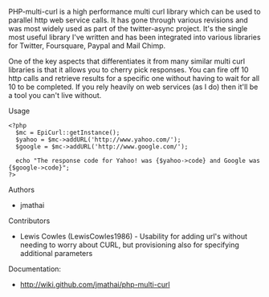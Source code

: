 PHP-multi-curl is a high performance multi curl library which can be used to parallel http web service calls.  It has gone through various revisions and was most widely used as part of the twitter-async project.  It's the single most useful library I've written and has been integrated into various libraries for Twitter, Foursquare, Paypal and Mail Chimp.

One of the key aspects that differentiates it from many similar multi curl libraries is that it allows you to cherry pick responses.  You can fire off 10 http calls and retrieve results for a specific one without having to wait for all 10 to be completed.  If you rely heavily on web services (as I do) then it'll be a tool you can't live without.

Usage
```
<?php
  $mc = EpiCurl::getInstance();
  $yahoo = $mc->addURL('http://www.yahoo.com/');
  $google = $mc->addURL('http://www.google.com/');

  echo "The response code for Yahoo! was {$yahoo->code} and Google was {$google->code}";
?>
```
Authors
   * jmathai
   
Contributors
   * Lewis Cowles (LewisCowles1986) - Usability for adding url's without needing to worry about CURL, but provisioning also for specifying additional parameters

Documentation:
   * http://wiki.github.com/jmathai/php-multi-curl